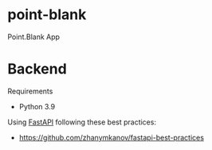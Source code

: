 # point-blank
Point.Blank App


# Backend

Requirements
- Python 3.9

Using [FastAPI](https://fastapi.tiangolo.com/) following these best practices:
- https://github.com/zhanymkanov/fastapi-best-practices 
